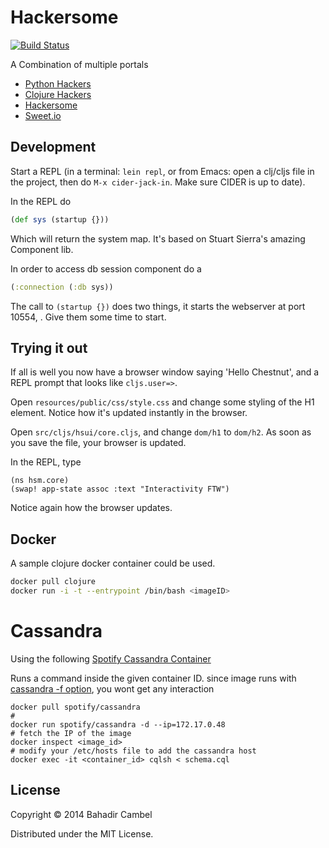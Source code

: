 # Hackersome

[![Build Status](https://travis-ci.org/bcambel/hackersome.svg?branch=development)](https://travis-ci.org/bcambel/hackersome)

A Combination of multiple portals

- [Python Hackers](http://pythonhackers.com)
- [Clojure Hackers](http://clojurehackers.com)
- [Hackersome](http://hackersome.com)
- [Sweet.io](http://sweet.io)

## Development

Start a REPL (in a terminal: `lein repl`, or from Emacs: open a
clj/cljs file in the project, then do `M-x cider-jack-in`. Make sure
CIDER is up to date).

In the REPL do

```clojure
(def sys (startup {}))
```

Which will return the system map. It's based on Stuart Sierra's amazing Component lib.

In order to access db session component do a 

```clojure
(:connection (:db sys))
``` 

The call to `(startup {})` does two things, it starts the webserver at port
10554, . Give them some time to start.


## Trying it out

If all is well you now have a browser window saying 'Hello Chestnut',
and a REPL prompt that looks like `cljs.user=>`.

Open `resources/public/css/style.css` and change some styling of the
H1 element. Notice how it's updated instantly in the browser.

Open `src/cljs/hsui/core.cljs`, and change `dom/h1` to
`dom/h2`. As soon as you save the file, your browser is updated.

In the REPL, type

```
(ns hsm.core)
(swap! app-state assoc :text "Interactivity FTW")
```

Notice again how the browser updates.


Docker
---------------

A sample clojure docker container could be used.

```bash
docker pull clojure
docker run -i -t --entrypoint /bin/bash <imageID>
```

Cassandra 
==========

Using the following [Spotify Cassandra Container](https://github.com/spotify/docker-cassandra)


Runs a command inside the given container ID. 
since image runs with [cassandra -f option](https://github.com/spotify/docker-cassandra/blob/master/cassandra/scripts/cassandra-singlenode.sh#L33), you wont get any interaction

```
docker pull spotify/cassandra
# 
docker run spotify/cassandra -d --ip=172.17.0.48
# fetch the IP of the image
docker inspect <image_id> 
# modify your /etc/hosts file to add the cassandra host
docker exec -it <container_id> cqlsh < schema.cql
```

## License

Copyright © 2014 Bahadir Cambel

Distributed under the MIT License.
